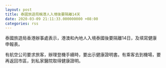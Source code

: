 ```yaml
---
layout: post
title: 泰國旅遊局稱港人入境後要隔離14天
date: 2020-03-09 21:11:33.000000000 +08:00
categories: rss
---
```


泰國旅遊局香港辦事處表示，港澳和內地人入境泰國後要隔離14日，及填寫健康申報表。

有航空公司要求旅客，辦理登機手續時，要出示健康證明書。有乘客去到機場，要再返回市區，到私家醫院取得健康證明。
